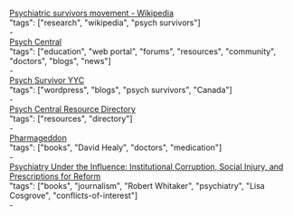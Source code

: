 [Psychiatric survivors movement - Wikipedia](https://en.wikipedia.org/wiki/Psychiatric_survivors_movement)<br />
"tags": ["research", "wikipedia", "psych survivors"]<br />
-<br />
[Psych Central](https://psychcentral.com/)<br />
"tags": ["education", "web portal", "forums", "resources", "community", "doctors", "blogs", "news"]<br />
-<br />
[Psych Survivor YYC](https://psychsurvivoryyc.wordpress.com/)<br />
"tags": ["wordpress", "blogs", "psych survivors", "Canada"]<br />
-<br />
[Psych Central Resource Directory](https://psychcentral.com/resources/)<br />
"tags": ["resources", "directory"]<br />
-<br />
[Pharmageddon](https://www.amazon.com/Pharmageddon-David-Healy/dp/0520275764)<br />
"tags": ["books", "David Healy", "doctors", "medication"]<br />
-<br />
[Psychiatry Under the Influence: Institutional Corruption, Social Injury, and Prescriptions for Reform](http://a.co/esrRJm4)<br />
"tags": ["books", "journalism", "Robert Whitaker", "psychiatry", "Lisa Cosgrove", "conflicts-of-interest"]<br />
-<br />
